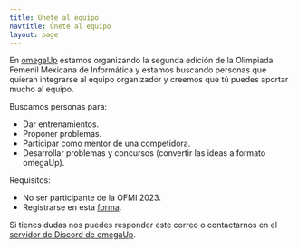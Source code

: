 ```yaml
---
title: Únete al equipo
navtitle: Únete al equipo
layout: page
---
```


En [omegaUp](https://omegaup.org) estamos organizando la segunda edición de la Olimpiada Femenil Mexicana de Informática y estamos buscando personas que quieran integrarse al equipo organizador y creemos que tú puedes aportar mucho al equipo.

Buscamos personas para:
* Dar entrenamientos.
* Proponer problemas.
* Participar como mentor de una competidora.
* Desarrollar problemas y concursos (convertir las ideas a formato omegaUp).

Requisitos:
* No ser participante de la OFMI 2023.
* Registrarse en esta [forma](https://forms.gle/Qt6sEPsfTDZEVThK6).


Si tienes dudas nos puedes responder este correo o contactarnos en el [servidor de Discord de omegaUp](https://discord.gg/gn6GTb4rfG).